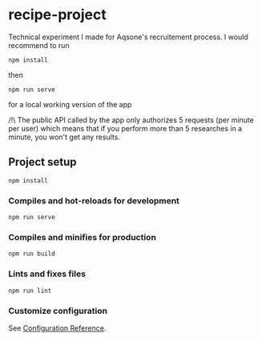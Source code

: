 # recipe-project

Technical experiment I made for Aqsone's recruitement process.
I would recommend to run
```
npm install
```
then
```
npm run serve
```
for a local working version of the app

/!\ The public API called by the app only authorizes 5 requests (per minute per user) which means that if you perform more than 5 researches in a minute, you won't get any results.

## Project setup
```
npm install
```

### Compiles and hot-reloads for development
```
npm run serve
```

### Compiles and minifies for production
```
npm run build
```

### Lints and fixes files
```
npm run lint
```

### Customize configuration
See [Configuration Reference](https://cli.vuejs.org/config/).
